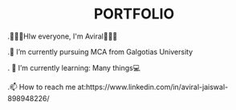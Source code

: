 <html>
  <head>
  </head>
  <body>
    <h1 align="center">PORTFOLIO</h1>
    <p>.🙋🏻‍♂️Hlw everyone, I'm Aviral👨🏻‍💻</p>
    <p>.🔭 I’m currently pursuing MCA from Galgotias University</p>
    <p>. 🌱 I’m currently learning: Many things💻</p>
    <p>.📫 How to reach me at:https://www.linkedin.com/in/aviral-jaiswal-898948226/
  </body>
  </html>

